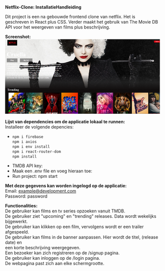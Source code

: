 **Netflix-Clone: InstallatieHandleiding**

Dit project is een na gebouwde frontend clone van netflix. Het is geschreven in React plus CSS.
Verder maakt het gebruik van The Movie DB API voor het weergeven van films plus beschrijving.

**Screenshot:**
![img.png](img.png)

**Lijst van dependencies om de applicatie lokaal te runnen:**\
Installeer de volgende depencies:
+     npm i firebase
      npm i axios
      npm i env install
      npm i react-router-dom
      npm install
+  TMDB API key:
+   Maak een .env file en voeg hieraan toe:
+   Run project: npm start

**Met deze gegevens kan worden ingelogd op de applicatie:**\
    Email:      example@development.com\
    Password:   password

**Functionalities:**\
De gebruiker kan films en tv series opzoeken vanuit TMDB.\
De gebruiker ziet "upcoming" en "trending" releases. Data wordt wekelijks bijgewerkt.\
De gebruiker kan klikken op een film, vervolgens wordt er een trailer afgespeeld.\
De gebruiker kan films in de banner aanpassen. Hier wordt de titel, (release date) en\
een korte beschrijving weergegeven.\
Een bezoeker kan zich registreren op de /signup pagina.\
De gebruiker kan inloggen op de /login pagina.\
De webpagina past zich aan elke schermgrootte.



